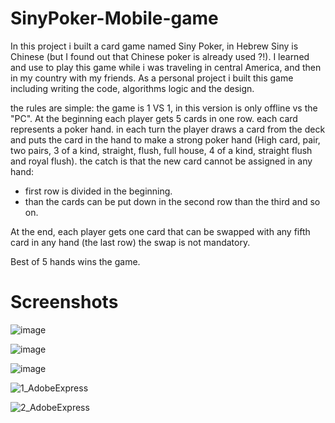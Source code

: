 # SinyPoker-Mobile-game


In this project i built a card game named Siny Poker, in Hebrew Siny is Chinese (but I found out that Chinese poker is already used ?!).
I learned and use to play this game while i was traveling in central America, and then in my country with my friends.
As a personal project i built this game including writing the code, algorithms logic and the design.

the rules are simple:
the game is 1 VS 1, in this version is only offline vs the "PC".
At the beginning each player gets 5 cards in one row.
each card represents a poker hand.
in each turn the player draws a card from the deck and puts the card in the hand to make a strong poker hand 
(High card, pair, two pairs, 3 of a kind, straight, flush, full house, 4 of a kind, straight flush and royal flush).
the catch is that the new card cannot be assigned in any hand:
- first row is divided in the beginning.
- than the cards can be put down in the second row than the third and so on.

At the end, each player gets one card that can be swapped with any fifth card in any hand (the last row) the swap is not mandatory.

Best of 5 hands wins the game.

# Screenshots

![image](https://user-images.githubusercontent.com/101277239/184648021-c98770bc-3953-4afa-935b-fcadcb066e90.png)

![image](https://user-images.githubusercontent.com/101277239/184647977-4e5f508b-2e77-45d6-8f05-38a523354474.png)

![image](https://user-images.githubusercontent.com/101277239/184648061-64f8f69d-34c6-4b89-822e-f7e54b9439e5.png)

![1_AdobeExpress](https://user-images.githubusercontent.com/101277239/184649453-6859ec87-8778-47b7-b03d-2bfc6b05f3f6.gif)

![2_AdobeExpress](https://user-images.githubusercontent.com/101277239/184649477-fbc468c5-23d6-4033-bdbb-4c33310efe09.gif)
